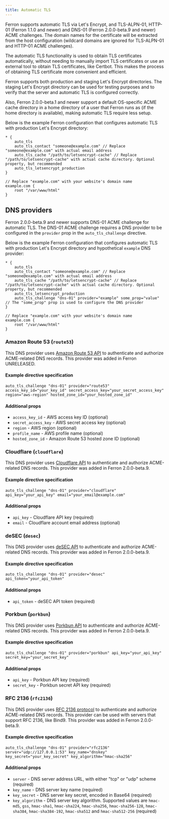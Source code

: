 ```yaml
---
title: Automatic TLS
---
```


Ferron supports automatic TLS via Let's Encrypt, and TLS-ALPN-01, HTTP-01 (Ferron 1.1.0 and newer) and DNS-01 (Ferron 2.0.0-beta.9 and newer) ACME challenges. The domain names for the certificate will be extracted from the host configuration (wildcard domains are ignored for TLS-ALPN-01 and HTTP-01 ACME challenges).

The automatic TLS functionality is used to obtain TLS certificates automatically, without needing to manually import TLS certificates or use an external tool to obtain TLS certificates, like Certbot. This makes the process of obtaining TLS certificate more convenient and efficient.

Ferron supports both production and staging Let's Encrypt directories. The staging Let's Encrypt directory can be used for testing purposes and to verify that the server and automatic TLS is configured correctly.

Also, Ferron 2.0.0-beta.1 and newer support a default OS-specific ACME cache directory in a home directory of a user that Ferron runs as (if the home directory is available), making automatic TLS require less setup.

Below is the example Ferron configuration that configures automatic TLS with production Let's Encrypt directory:

```kdl
* {
    auto_tls
    auto_tls_contact "someone@example.com" // Replace "someone@example.com" with actual email address
    auto_tls_cache "/path/to/letsencrypt-cache" // Replace "/path/to/letsencrypt-cache" with actual cache directory. Optional property, but recommended
    auto_tls_letsencrypt_production
}

// Replace "example.com" with your website's domain name
example.com {
    root "/var/www/html"
}
```

## DNS providers

Ferron 2.0.0-beta.9 and newer supports DNS-01 ACME challenge for automatic TLS. The DNS-01 ACME challenge requires a DNS provider to be configured in the `provider` prop in the `auto_tls_challenge` directive.

Below is the example Ferron configuration that configures automatic TLS with production Let's Encrypt directory and hypothetical `example` DNS provider:

```kdl
* {
    auto_tls
    auto_tls_contact "someone@example.com" // Replace "someone@example.com" with actual email address
    auto_tls_cache "/path/to/letsencrypt-cache" // Replace "/path/to/letsencrypt-cache" with actual cache directory. Optional property, but recommended
    auto_tls_letsencrypt_production
    auto_tls_challenge "dns-01" provider="example" some_prop="value" // The "some_prop" prop is used to configure the DNS provider
}

// Replace "example.com" with your website's domain name
example.com {
    root "/var/www/html"
}
```

### Amazon Route 53 (`route53`)

This DNS provider uses [Amazon Route 53 API](https://docs.aws.amazon.com/Route53/latest/APIReference/Welcome.html) to authenticate and authorize ACME-related DNS records. This provider was added in Ferron UNRELEASED.

#### Example directive specification

```kdl
auto_tls_challenge "dns-01" provider="route53" access_key_id="your_key_id" secret_access_key="your_secret_access_key" region="aws-region" hosted_zone_id="your_hosted_zone_id"
```

#### Additional props

- `access_key_id` - AWS access key ID (optional)
- `secret_access_key` - AWS secret access key (optional)
- `region` - AWS region (optional)
- `profile_name` - AWS profile name (optional)
- `hosted_zone_id` - Amazon Route 53 hosted zone ID (optional)

### Cloudflare (`cloudflare`)

This DNS provider uses [Cloudflare API](https://developers.cloudflare.com/api/resources/dns/) to authenticate and authorize ACME-related DNS records. This provider was added in Ferron 2.0.0-beta.9.

#### Example directive specification

```kdl
auto_tls_challenge "dns-01" provider="cloudflare" api_key="your_api_key" email="your_email@example.com"
```

#### Additional props

- `api_key` - Cloudflare API key (required)
- `email` - Cloudflare account email address (optional)

### deSEC (`desec`)

This DNS provider uses [deSEC API](https://desec.readthedocs.io/en/latest/index.html) to authenticate and authorize ACME-related DNS records. This provider was added in Ferron 2.0.0-beta.9.

#### Example directive specification

```kdl
auto_tls_challenge "dns-01" provider="desec" api_token="your_api_token"
```

#### Additional props

- `api_token` - deSEC API token (required)

### Porkbun (`porkbun`)

This DNS provider uses [Porkbun API](https://porkbun.com/api/json/v3/documentation) to authenticate and authorize ACME-related DNS records. This provider was added in Ferron 2.0.0-beta.9.

#### Example directive specification

```kdl
auto_tls_challenge "dns-01" provider="porkbun" api_key="your_api_key" secret_key="your_secret_key"
```

#### Additional props

- `api_key` - Porkbun API key (required)
- `secret_key` - Porkbun secret API key (required)

### RFC 2136 (`rfc2136`)

This DNS provider uses [RFC 2136 protocol](https://tools.ietf.org/html/rfc2136) to authenticate and authorize ACME-related DNS records. This provider can be used with servers that support RFC 2136, like Bind9. This provider was added in Ferron 2.0.0-beta.9.

#### Example directive specification

```kdl
auto_tls_challenge "dns-01" provider="rfc2136" server="udp://127.0.0.1:53" key_name="dnskey" key_secret="your_key_secret" key_algorithm="hmac-sha256"
```

#### Additional props

- `server` - DNS server address URL, with either "tcp" or "udp" scheme (required)
- `key_name` - DNS server key name (required)
- `key_secret` - DNS server key secret, encoded in Base64 (required)
- `key_algorithm` - DNS server key algorithm. Supported values are `hmac-md5`, `gss`, `hmac-sha1`, `hmac-sha224`, `hmac-sha256`, `hmac-sha256-128`, `hmac-sha384`, `hmac-sha384-192`, `hmac-sha512` and `hmac-sha512-256` (required)
